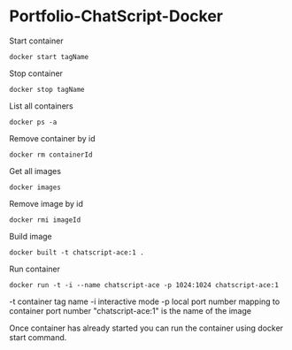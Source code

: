 # Portfolio-ChatScript-Docker

Start container 
```
docker start tagName
```
Stop container 
```
docker stop tagName
```

List all containers 
```
docker ps -a 
```

Remove container by id 
```
docker rm containerId
```

Get all images 
```
docker images
```

Remove image by id 
```
docker rmi imageId 
```

Build image 
```
docker built -t chatscript-ace:1 .
```

Run container 
```
docker run -t -i --name chatscript-ace -p 1024:1024 chatscript-ace:1
```
-t container tag name 
-i interactive mode 
-p local port number mapping to container port number 
"chatscript-ace:1" is the name of the image 

Once container has already started you can run the container using docker start command. 

